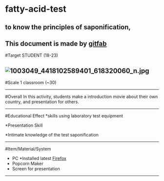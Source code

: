 # fatty-acid-test
##  to know the principles of saponification,
This document is made by [gitfab](http://gitfab.org)
---
#Target
STUDENT (18-23)



![1003049_4418102589401_618320060_n.jpg](https://raw.github.com/dedezainalarifin/fatty-acid-test/master/gitfab/resources/1003049_4418102589401_618320060_n.jpg)
---
#Scale
1 classroom (~30)

---
#Overall
In this activity, students make a introduction movie about their own country, and presentation for others.


---
#Educational Effect
*skills using laboratory test equipment

*Presentation Skill

*Intimate knowledge of the test saponification

---
#Item/Material/System
* PC *Installed latest [Firefox](http://www.mozilla.org/en-US/firefox/)
* Popcorn Maker
* Screen for presentation
---
